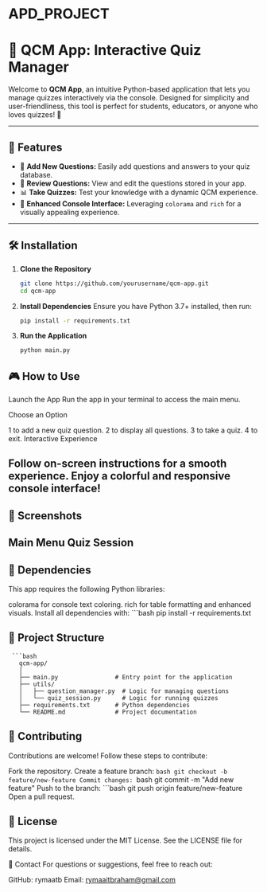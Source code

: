 # APD_PROJECT
# 📝 QCM App: Interactive Quiz Manager

Welcome to **QCM App**, an intuitive Python-based application that lets you manage quizzes interactively via the console. Designed for simplicity and user-friendliness, this tool is perfect for students, educators, or anyone who loves quizzes! 🎉

---

## 🌟 Features

- 🚀 **Add New Questions:** Easily add questions and answers to your quiz database.
- 📜 **Review Questions:** View and edit the questions stored in your app.
- 📊 **Take Quizzes:** Test your knowledge with a dynamic QCM experience.
- 🎨 **Enhanced Console Interface:** Leveraging `colorama` and `rich` for a visually appealing experience.

---

## 🛠️ Installation

1. **Clone the Repository**  
   ```bash
   git clone https://github.com/yourusername/qcm-app.git
   cd qcm-app
2. **Install Dependencies**
Ensure you have Python 3.7+ installed, then run:
   ```bash
   pip install -r requirements.txt
3. **Run the Application**
   ```bash
   python main.py
## 🎮 How to Use
Launch the App
Run the app in your terminal to access the main menu.

Choose an Option

1 to add a new quiz question.
2 to display all questions.
3 to take a quiz.
4 to exit.
Interactive Experience

Follow on-screen instructions for a smooth experience.
Enjoy a colorful and responsive console interface!
---
## 📸 Screenshots
Main Menu
Quiz Session
---
## 🛑 Dependencies
This app requires the following Python libraries:

colorama for console text coloring.
rich for table formatting and enhanced visuals.
Install all dependencies with:
    ```bash
     pip install -r requirements.txt

## 📂 Project Structure
     ```bash
       qcm-app/
       │
       ├── main.py                # Entry point for the application
       ├── utils/
       │   ├── question_manager.py  # Logic for managing questions
       │   └── quiz_session.py      # Logic for running quizzes
       ├── requirements.txt       # Python dependencies
       └── README.md              # Project documentation
## 🤝 Contributing
Contributions are welcome! Follow these steps to contribute:

Fork the repository.
Create a feature branch:
      ```bash
         git checkout -b feature/new-feature
Commit changes:
      ```bash
         git commit -m "Add new feature"
Push to the branch:
      ```bash
         git push origin feature/new-feature
Open a pull request.
## 📜 License
This project is licensed under the MIT License. See the LICENSE file for details.

📧 Contact
For questions or suggestions, feel free to reach out:

GitHub: rymaatb
Email: rymaaitbraham@gmail.com
